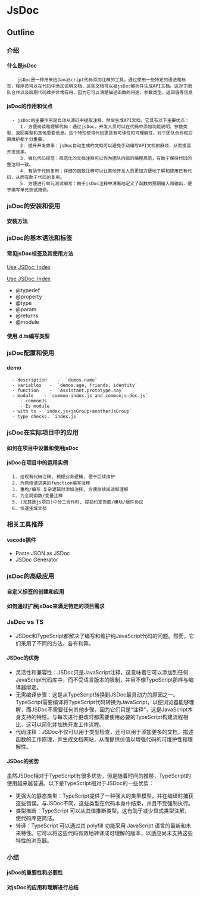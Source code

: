 # JsDoc

## Outline

### 介绍

   #### 什么是jsDoc

      - jsDoc是一种用来给JavaScript代码添加注释的工具，通过使用一些特定的语法和标签，程序员可以在代码中添加说明文档，这些文档可以被jsDoc解析并生成API文档。这对于团队合作以及后期代码维护非常有用，因为它可以清楚描述函数的用途，参数类型，返回值等信息

   #### jsDoc的作用和优点

      - jsDoc的主要作用是自动从源码中提取注释，然后生成API文档。它具有以下主要优点：
         1. 方便阅读和理解代码：通过jsDoc，开发人员可以在代码中添加功能说明、参数类型、返回类型和其他重要信息。这个特性使得代码更具有可读性和可理解性，对于团队合作和后期维护都十分重要。
         2. 提升开发效率：jsDoc自动生成的文档可以避免手动编写API文档的麻烦，从而提高开发效率。
         3. 强化代码规范：规范化的文档注释可以作为团队内部的编程规范，有助于保持代码的整洁和一致。
         4. 有助于代码复用：详细的函数注释可以让其他开发人员更加方便地了解和使用已有代码，从而有助于代码的复用。
         5. 方便进行单元测试编写：由于jsDoc注释中清晰地定义了函数的预期输入和输出，便于编写单元测试用例。

### jsDoc的安装和使用

   #### 安装方法

### jsDoc的基本语法和标签

   #### 常见jsDoc标签及其使用方法

[Use JSDoc: Index](https://jsdoc.app/)

   [Use JSDoc: Index](https://jsdoc.app/)

   - @typedef
   - @property
   - @type
   - @param
   - @returns
   - @module

   #### 使用.d.ts编写类型

### jsDoc配置和使用

   #### demo

      - description    -  `demos.name`
      - variables   -  `demos.age, friends, identity`
      - function    -  `Assistant.prototype.say`
      - module    - `common-index.js and commonjs-doc.js`
         - commonJs
         - Es module
      - with ts - `index.js+jsGroup+anotherJsGroup`
      - type checks. `index.js`

### jsDoc在实际项目中的应用

   #### 如何在项目中设置和使用jsDoc

   #### jsDoc在项目中的运用实例

      1. 给现有代码注释, 梳理业务逻辑, 便于后续维护
      2. 为网络请求类的function编写注释
      3. 重构/编写 复杂逻辑时添加注释, 方便后续阅读和理解
      4. 为全局函数/变量注释
      5. (尤其是js项目)中分工合作时, 提前约定页面/模块/组件协议
      6. 快速生成文档

### 相关工具推荐

#### vscode插件

   - Paste JSON as JSDoc
   - JSDoc Generator

### jsDoc的高级应用

   #### 自定义标签的创建和应用

   #### 如何通过扩展jsDoc来满足特定的项目需求

### JsDoc vs TS

- JSDoc和TypeScript都解决了编写和维护纯JavaScript代码的问题。然而，它们采用了不同的方法，各有利弊。

#### JSDoc的优势

- 灵活性和兼容性：JSDoc只是JavaScript注释，这意味着它可以添加到任何JavaScript代码库中，而不受语言版本的限制，并且不像TypeScript那样与编译器绑定。
- 无需编译步骤：这是从TypeScript转换到JSDoc最具动力的原因之一。TypeScript需要编译将TypeScript代码转换为JavaScript，以便浏览器能够理解，而JSDoc不需要任何其他步骤，因为它们只是“注释”，这是JavaScript本身支持的特性。与每次进行更改时都需要使用必要的TypeScript构建流程相比，这可以简化并加快开发工作流程。
- 代码注释：JSDoc不仅可以用于类型检查，还可以用于添加更多的文档，描述函数的工作原理，并生成文档网站，从而提供价值以增强代码的可维护性和理解性。

#### JSDoc的劣势

虽然JSDoc相对于TypeScript有很多优势，但是随着时间的推移，TypeScript的使用越来越普遍。以下是TypeScript相对于JSDoc的一些优势：

- 更强大的静态类型：TypeScript提供了一种强大的类型模型，并在编译时捕获这些错误。与JSDoc不同，这些类型在代码本身中结束，并且不受强制执行。
- 类型推断：TypeScript 可以从其值推断类型。这有助于减少显式类型注解，使代码库更简洁。
- 转译：TypeScript 可以通过其 polyfill 功能采用 JavaScript 语言的最新和未来特性。它可以将这些代码有效地转译成可理解的版本，以适应尚未支持这些特性的浏览器。

### 小结

   #### jsDoc的重要性和必要性

   #### 对jsDoc的应用和理解进行总结

